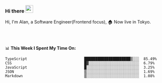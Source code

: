 ### Hi there <img src="https://media.giphy.com/media/hvRJCLFzcasrR4ia7z/giphy.gif" width="25px">

<!-- ![visitors](https://visitor-badge.glitch.me/badge?page_id=dislfyer.dislfyer) -->

Hi, I'm Alan, a Software Engineer(Frontend focus), 🏠 Now live in Tokyo.

<br/>
<br/>

📊 **This Week I Spent My Time On:**


<!--START_SECTION:waka-->

```text
TypeScript                          █████████████████████▒░░░  85.49%
CSS                                 █▓░░░░░░░░░░░░░░░░░░░░░░░  6.79%
JavaScript                          █░░░░░░░░░░░░░░░░░░░░░░░░  3.25%
JSON                                ▒░░░░░░░░░░░░░░░░░░░░░░░░  1.69%
Markdown                            ▒░░░░░░░░░░░░░░░░░░░░░░░░  1.08%
```

<!--END_SECTION:waka-->

<!--
**About Me:**
 -->
